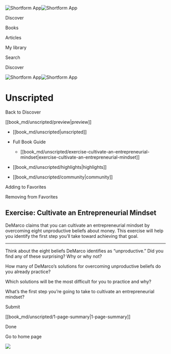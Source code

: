 ![Shortform App](/img/logo.36a2399e.svg)![Shortform App](/img/logo-dark.70c1b072.svg)

Discover

Books

Articles

My library

Search

Discover

![Shortform App](/img/logo.36a2399e.svg)![Shortform App](/img/logo-dark.70c1b072.svg)

# Unscripted

Back to Discover

[[book_md/unscripted/preview|preview]]

  * [[book_md/unscripted|unscripted]]
  * Full Book Guide

    * [[book_md/unscripted/exercise-cultivate-an-entrepreneurial-mindset|exercise-cultivate-an-entrepreneurial-mindset]]
  * [[book_md/unscripted/highlights|highlights]]
  * [[book_md/unscripted/community|community]]



Adding to Favorites 

Removing from Favorites 

## Exercise: Cultivate an Entrepreneurial Mindset

DeMarco claims that you can cultivate an entrepreneurial mindset by overcoming eight unproductive beliefs about money. This exercise will help you identify the first step you’ll take toward achieving that goal.

* * *

Think about the eight beliefs DeMarco identifies as “unproductive.” Did you find any of these surprising? Why or why not?

How many of DeMarco’s solutions for overcoming unproductive beliefs do you already practice?

Which solutions will be the most difficult for you to practice and why?

What’s the first step you’re going to take to cultivate an entrepreneurial mindset?

Submit 

[[book_md/unscripted/1-page-summary|1-page-summary]]

Done

Go to home page 

![](https://bat.bing.com/action/0?ti=56018282&Ver=2&mid=640ba241-fc3c-48f3-b8cc-87d98be89223&sid=72e6e650642c11eeb2dd2161d176fe8d&vid=72e70890642c11eeb72d79fe7b6df2c6&vids=0&msclkid=N&pi=0&lg=en-US&sw=800&sh=600&sc=24&nwd=1&tl=Shortform%20%7C%20Book&p=https%3A%2F%2Fwww.shortform.com%2Fapp%2Fbook%2Funscripted%2Fexercise-cultivate-an-entrepreneurial-mindset&r=&lt=998&evt=pageLoad&sv=1&rn=950196)
